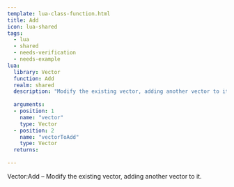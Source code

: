 ```yaml
---
template: lua-class-function.html
title: Add
icon: lua-shared
tags:
  - lua
  - shared
  - needs-verification
  - needs-example
lua:
  library: Vector
  function: Add
  realm: shared
  description: "Modify the existing vector, adding another vector to it."
  
  arguments:
  - position: 1
    name: "vector"
    type: Vector
  - position: 2
    name: "vectorToAdd"
    type: Vector
  returns:
    
---
```


<div class="lua__search__keywords">
Vector:Add &#x2013; Modify the existing vector, adding another vector to it.
</div>
